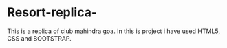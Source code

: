 # Resort-replica-
This is a replica of club mahindra goa. In this is project i have used HTML5, CSS and BOOTSTRAP.
